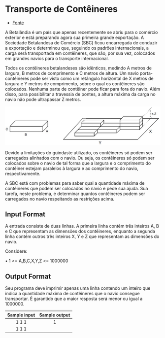 # Transporte de Contêineres

  - [Fonte](http://thehuxley.com/problem/206)

A Betalândia é um país que apenas recentemente se abriu para o comércio exterior e está preparando agora
sua primeira grande exportação. A Sociedade Betalandesa de Comércio (SBC) ficou encarregada de conduzir
a exportação e determinou que, seguindo os padrões internacionais, a carga será transportada em contêineres,
que são, por sua vez, colocados em grandes navios para o transporte internacional.

Todos os contêineres betalandeses são idênticos, medindo A metros de largura, B metros de comprimento e C
metros de altura. Um navio porta-contêineres pode ser visto como um retângulo horizontal de X metros de
largura e Y metros de comprimento, sobre o qual os contêineres são colocados. Nenhuma parte de contêiner
pode ficar para fora do navio. Além disso, para possibilitar a travessia de pontes, a altura máxima da carga no
navio não pode ultrapassar Z metros.

![imagem](exemplo.jpg)

Devido a limitações do guindaste utilizado, os contêineres só podem ser carregados alinhados com o navio.
Ou seja, os contêineres só podem ser colocados sobre o navio de tal forma que a largura e o comprimento do
contêiner estejam paralelos à largura e ao comprimento do navio, respectivamente.

A SBC está com problemas para saber qual a quantidade máxima de contêineres que podem ser colocados no
navio e pede sua ajuda. Sua tarefa, neste problema, é determinar quantos contêineres podem ser carregados no
navio respeitando as restrições acima.

## Input Format

A entrada consiste de duas linhas. A primeira linha contém três inteiros A, B e C que representam as dimensões
dos contêineres, enquanto a segunda linha contém outros três inteiros X, Y e Z que representam as dimensões
do navio.

Considere:

• 1 <= A,B,C,X,Y,Z <= 1000000

## Output Format

Seu programa deve imprimir apenas uma linha contendo um inteiro que indica a quantidade máxima de contêineres
que o navio consegue transportar. É garantido que a maior resposta será menor ou igual a 1000000.

| Sample input | Sample output |
| :----------: | :-----------: |
| 1 1 1        | 1             |
| 1 1 1        |               |